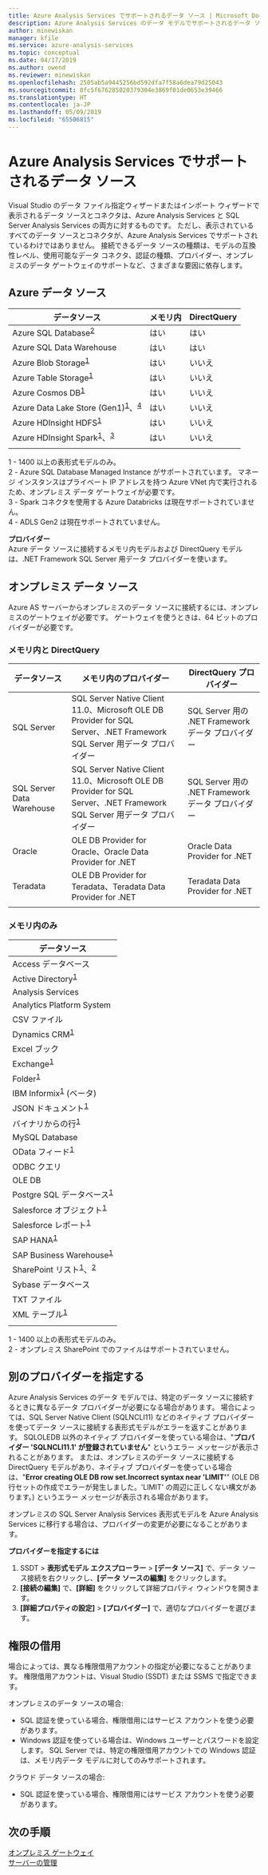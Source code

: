 ```yaml
---
title: Azure Analysis Services でサポートされるデータ ソース | Microsoft Docs
description: Azure Analysis Services のデータ モデルでサポートされるデータ ソースについて説明します。
author: minewiskan
manager: kfile
ms.service: azure-analysis-services
ms.topic: conceptual
ms.date: 04/17/2019
ms.author: owend
ms.reviewer: minewiskan
ms.openlocfilehash: 2505ab5a9445256bd592dfa7f58a6dea79d25043
ms.sourcegitcommit: 8fc5f676285020379304e3869f01de0653e39466
ms.translationtype: HT
ms.contentlocale: ja-JP
ms.lasthandoff: 05/09/2019
ms.locfileid: "65506815"
---
```

# <a name="data-sources-supported-in-azure-analysis-services"></a>Azure Analysis Services でサポートされるデータ ソース

Visual Studio のデータ ファイル指定ウィザードまたはインポート ウィザードで表示されるデータ ソースとコネクタは、Azure Analysis Services と SQL Server Analysis Services の両方に対するものです。 ただし、表示されているすべてのデータ ソースとコネクタが、Azure Analysis Services でサポートされているわけではありません。 接続できるデータ ソースの種類は、モデルの互換性レベル、使用可能なデータ コネクタ、認証の種類、プロバイダー、オンプレミスのデータ ゲートウェイのサポートなど、さまざまな要因に依存します。 

## <a name="azure-data-sources"></a>Azure データ ソース

|データソース  |メモリ内  |DirectQuery  |
|---------|---------|---------|
|Azure SQL Database<sup>[2](#azsqlmanaged)</sup>     |   はい      |    はい      |
|Azure SQL Data Warehouse     |   はい      |   はい       |
|Azure Blob Storage<sup>[1](#tab1400a)</sup>     |   はい       |    いいえ       |
|Azure Table Storage<sup>[1](#tab1400a)</sup>    |   はい       |    いいえ       |
|Azure Cosmos DB<sup>[1](#tab1400a)</sup>     |  はい        |  いいえ         |
|Azure Data Lake Store (Gen1)<sup>[1](#tab1400a)</sup>、<sup>[4](#gen2)</sup>      |   はい       |    いいえ       |
|Azure HDInsight HDFS<sup>[1](#tab1400a)</sup>     |     はい     |   いいえ        |
|Azure HDInsight Spark<sup>[1](#tab1400a)</sup>、<sup>[3](#databricks)</sup>     |   はい       |   いいえ        |
||||

<a name="tab1400a">1</a> - 1400 以上の表形式モデルのみ。   
<a name="azsqlmanaged">2</a> - Azure SQL Database Managed Instance がサポートされています。 マネージ インスタンスはプライベート IP アドレスを持つ Azure VNet 内で実行されるため、オンプレミス データ ゲートウェイが必要です。   
<a name="databricks">3</a> - Spark コネクタを使用する Azure Databricks は現在サポートされていません。   
<a name="gen2">4</a> - ADLS Gen2 は現在サポートされていません。


**プロバイダー**   
Azure データ ソースに接続するメモリ内モデルおよび DirectQuery モデルは、.NET Framework SQL Server 用データ プロバイダーを使います。

## <a name="on-premises-data-sources"></a>オンプレミス データ ソース

Azure AS サーバーからオンプレミスのデータ ソースに接続するには、オンプレミスのゲートウェイが必要です。 ゲートウェイを使うときは、64 ビットのプロバイダーが必要です。

### <a name="in-memory-and-directquery"></a>メモリ内と DirectQuery

|データソース | メモリ内のプロバイダー | DirectQuery プロバイダー |
|  --- | --- | --- |
| SQL Server |SQL Server Native Client 11.0、Microsoft OLE DB Provider for SQL Server、.NET Framework SQL Server 用データ プロバイダー | SQL Server 用の .NET Framework データ プロバイダー |
| SQL Server Data Warehouse |SQL Server Native Client 11.0、Microsoft OLE DB Provider for SQL Server、.NET Framework SQL Server 用データ プロバイダー | SQL Server 用の .NET Framework データ プロバイダー |
| Oracle | OLE DB Provider for Oracle、Oracle Data Provider for .NET |Oracle Data Provider for .NET |
| Teradata |OLE DB Provider for Teradata、Teradata Data Provider for .NET |Teradata Data Provider for .NET |
| | | |

### <a name="in-memory-only"></a>メモリ内のみ

|データソース  |  
|---------|
|Access データベース     |  
|Active Directory<sup>[1](#tab1400b)</sup>     |  
|Analysis Services     |  
|Analytics Platform System     |  
|CSV ファイル  |
|Dynamics CRM<sup>[1](#tab1400b)</sup>     |  
|Excel ブック     |  
|Exchange<sup>[1](#tab1400b)</sup>     |  
|Folder<sup>[1](#tab1400b)</sup>     |
|IBM Informix<sup>[1](#tab1400b)</sup> (ベータ) |
|JSON ドキュメント<sup>[1](#tab1400b)</sup>     |  
|バイナリからの行<sup>[1](#tab1400b)</sup>     | 
|MySQL Database     | 
|OData フィード<sup>[1](#tab1400b)</sup>     |  
|ODBC クエリ     | 
|OLE DB     |   
|Postgre SQL データベース<sup>[1](#tab1400b)</sup>    | 
|Salesforce オブジェクト<sup>[1](#tab1400b)</sup> |  
|Salesforce レポート<sup>[1](#tab1400b)</sup> |
|SAP HANA<sup>[1](#tab1400b)</sup>    |  
|SAP Business Warehouse<sup>[1](#tab1400b)</sup>    |  
|SharePoint リスト<sup>[1](#tab1400b)</sup>、<sup>[2](#filesSP)</sup>     |   
|Sybase データベース     |  
|TXT ファイル  |
|XML テーブル<sup>[1](#tab1400b)</sup>    |  
||
 
<a name="tab1400b">1</a> - 1400 以上の表形式モデルのみ。   
<a name="filesSP">2</a> - オンプレミス SharePoint でのファイルはサポートされていません。

## <a name="specifying-a-different-provider"></a>別のプロバイダーを指定する

Azure Analysis Services のデータ モデルでは、特定のデータ ソースに接続するときに異なるデータ プロバイダーが必要になる場合があります。 場合によっては、SQL Server Native Client (SQLNCLI11) などのネイティブ プロバイダーを使ってデータ ソースに接続する表形式モデルがエラーを返すことがあります。 SQLOLEDB 以外のネイティブ プロバイダーを使っている場合は、"**プロバイダー 'SQLNCLI11.1' が登録されていません**" というエラー メッセージが表示されることがあります。 または、オンプレミスのデータ ソースに接続する DirectQuery モデルがあり、ネイティブ プロバイダーを使っている場合は、"**Error creating OLE DB row set.Incorrect syntax near 'LIMIT'**" (OLE DB 行セットの作成でエラーが発生しました。'LIMIT' の周辺に正しくない構文があります。) というエラー メッセージが表示される場合があります。

オンプレミスの SQL Server Analysis Services 表形式モデルを Azure Analysis Services に移行する場合は、プロバイダーの変更が必要になることがあります。

**プロバイダーを指定するには**

1. SSDT > **表形式モデル エクスプローラー** > **[データ ソース]** で、データ ソース接続を右クリックし、**[データ ソースの編集]** をクリックします。
2. **[接続の編集]** で、**[詳細]** をクリックして詳細プロパティ ウィンドウを開きます。
3. **[詳細プロパティの設定]** > **[プロバイダー]** で、適切なプロバイダーを選びます。

## <a name="impersonation"></a>権限の借用
場合によっては、異なる権限借用アカウントの指定が必要になることがあります。 権限借用アカウントは、Visual Studio (SSDT) または SSMS で指定できます。

オンプレミスのデータ ソースの場合:

* SQL 認証を使っている場合、権限借用にはサービス アカウントを使う必要があります。
* Windows 認証を使っている場合は、Windows ユーザーとパスワードを設定します。 SQL Server では、特定の権限借用アカウントでの Windows 認証は、メモリ内データ モデルに対してのみサポートされます。

クラウド データ ソースの場合:

* SQL 認証を使っている場合、権限借用にはサービス アカウントを使う必要があります。

## <a name="next-steps"></a>次の手順
[オンプレミス ゲートウェイ](analysis-services-gateway.md)   
[サーバーの管理](analysis-services-manage.md)   


